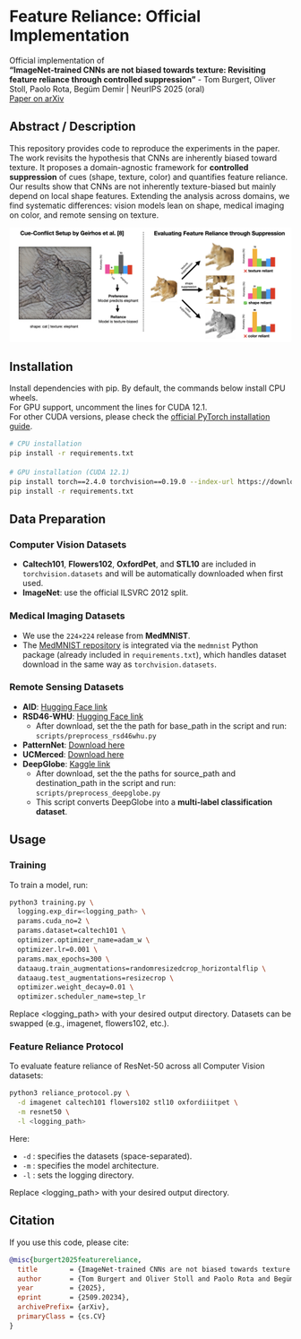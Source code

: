 # Feature Reliance: Official Implementation

Official implementation of  
**“ImageNet-trained CNNs are not biased towards texture: Revisiting feature reliance through controlled suppression”**  - Tom Burgert, Oliver Stoll, Paolo Rota, Begüm Demir | 
NeurIPS 2025 (oral)  
[Paper on arXiv](https://arxiv.org/abs/2509.20234)

## Abstract / Description

This repository provides code to reproduce the experiments in the paper. The work revisits the hypothesis that CNNs are inherently biased toward texture. It proposes a domain-agnostic framework for **controlled suppression** of cues (shape, texture, color) and quantifies feature reliance. Our results show that CNNs are not inherently texture-biased but mainly depend on local shape features. Extending the analysis across domains, we find systematic differences: vision models lean on shape, medical imaging on color, and remote sensing on texture.

![Overview of the method](method_overview.png)

## Installation

Install dependencies with pip. By default, the commands below install CPU wheels.  
For GPU support, uncomment the lines for CUDA 12.1.  
For other CUDA versions, please check the [official PyTorch installation guide](https://pytorch.org/get-started/locally/).

```bash
# CPU installation
pip install -r requirements.txt

# GPU installation (CUDA 12.1)
pip install torch==2.4.0 torchvision==0.19.0 --index-url https://download.pytorch.org/whl/cu121
pip install -r requirements.txt
```

## Data Preparation

### Computer Vision Datasets
- **Caltech101**, **Flowers102**, **OxfordPet**, and **STL10** are included in `torchvision.datasets` and will be automatically downloaded when first used.  
- **ImageNet**: use the official ILSVRC 2012 split.

### Medical Imaging Datasets
- We use the `224×224` release from **MedMNIST**.  
- The [MedMNIST repository](https://github.com/MedMNIST/MedMNIST/tree/main) is integrated via the `medmnist` Python package (already included in `requirements.txt`), which handles dataset download in the same way as `torchvision.datasets`.

### Remote Sensing Datasets
- **AID**: [Hugging Face link](https://huggingface.co/datasets/blanchon/AID)  
- **RSD46-WHU**: [Hugging Face link](https://huggingface.co/datasets/jonathan-roberts1/RSD46-WHU/tree/main/data)  
  - After download, set the the path for base_path in the script and run: `scripts/preprocess_rsd46whu.py`
- **PatternNet**: [Download here](https://sites.google.com/view/zhouwx/dataset)  
- **UCMerced**: [Download here](http://weegee.vision.ucmerced.edu/datasets/landuse.html)  
- **DeepGlobe**: [Kaggle link](https://www.kaggle.com/datasets/balraj98/deepglobe-land-cover-classification-dataset)  
  - After download, set the the paths for source_path and destination_path in the script and run: `scripts/preprocess_deepglobe.py`
  - This script converts DeepGlobe into a **multi-label classification dataset**.

## Usage

### Training

To train a model, run:

```bash
python3 training.py \
  logging.exp_dir=<logging_path> \
  params.cuda_no=2 \
  params.dataset=caltech101 \
  optimizer.optimizer_name=adam_w \
  optimizer.lr=0.001 \
  params.max_epochs=300 \
  dataaug.train_augmentations=randomresizedcrop_horizontalflip \
  dataaug.test_augmentations=resizecrop \
  optimizer.weight_decay=0.01 \
  optimizer.scheduler_name=step_lr
```

Replace <logging_path> with your desired output directory.
Datasets can be swapped (e.g., imagenet, flowers102, etc.).

### Feature Reliance Protocol

To evaluate feature reliance of ResNet-50 across all Computer Vision datasets:

```bash
python3 reliance_protocol.py \
  -d imagenet caltech101 flowers102 stl10 oxfordiiitpet \
  -m resnet50 \
  -l <logging_path>
```

Here:
- `-d` : specifies the datasets (space-separated).  
- `-m` : specifies the model architecture.  
- `-l` : sets the logging directory.  

Replace <logging_path> with your desired output directory.

## Citation

If you use this code, please cite:

```bibtex
@misc{burgert2025featurereliance,
  title        = {ImageNet‐trained CNNs are not biased towards texture: Revisiting feature reliance through controlled suppression},
  author       = {Tom Burgert and Oliver Stoll and Paolo Rota and Begüm Demir},
  year         = {2025},
  eprint       = {2509.20234},
  archivePrefix= {arXiv},
  primaryClass = {cs.CV}
}
```
